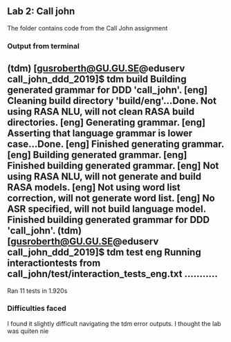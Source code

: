 ## Lab 2: Call john

The folder contains code from the Call John assignment

### Output from terminal

(tdm) [gusroberth@GU.GU.SE@eduserv call_john_ddd_2019]$ tdm build
Building generated grammar for DDD 'call_john'.
[eng] Cleaning build directory 'build/eng'...Done.
Not using RASA NLU, will not clean RASA build directories.
[eng] Generating grammar.
[eng] Asserting that language grammar is lower case...Done.
[eng] Finished generating grammar.
[eng] Building generated grammar.
[eng] Finished building generated grammar.
[eng] Not using RASA NLU, will not generate and build RASA models.
[eng] Not using word list correction, will not generate word list.
[eng] No ASR specified, will not build language model.
Finished building generated grammar for DDD 'call_john'.
(tdm) [gusroberth@GU.GU.SE@eduserv call_john_ddd_2019]$ tdm test eng
Running interactiontests from call_john/test/interaction_tests_eng.txt
...........
----------------------------------------------------------------------
Ran 11 tests in 1.920s

### Difficulties faced

I found it slightly difficult navigating the tdm error outputs. I thought the lab was quiten nie
